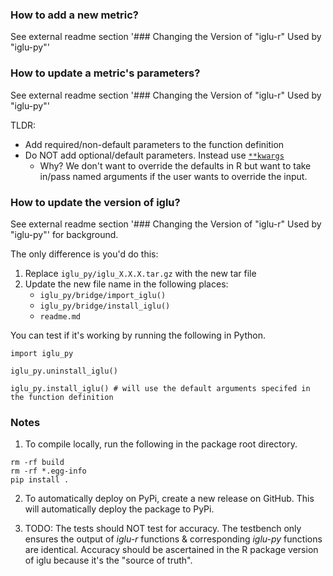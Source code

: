 ### How to add a new metric?
See external readme section '### Changing the Version of "iglu-r" Used by "iglu-py"'

### How to update a metric's parameters?
See external readme section '### Changing the Version of "iglu-r" Used by "iglu-py"'

TLDR:
* Add required/non-default parameters to the function definition
* Do NOT add optional/default parameters. Instead use [`**kwargs`](https://www.freecodecamp.org/news/args-and-kwargs-in-python/)
    * Why? We don't want to override the defaults in R but want to take in/pass named arguments if the user wants to override the input.

### How to update the version of iglu?
See external readme section '### Changing the Version of "iglu-r" Used by "iglu-py"' for background.

The only difference is you'd do this:
1. Replace `iglu_py/iglu_X.X.X.tar.gz` with the new tar file
2. Update the new file name in the following places:  
    * `iglu_py/bridge/import_iglu()`
    * `iglu_py/bridge/install_iglu()`
    * `readme.md`

You can test if it's working by running the following in Python.

```
import iglu_py

iglu_py.uninstall_iglu()

iglu_py.install_iglu() # will use the default arguments specifed in the function definition
```

### Notes
1. To compile locally, run the following in the package root directory.
```
rm -rf build
rm -rf *.egg-info
pip install .
```
2. To automatically deploy on PyPi, create a new release on GitHub. This will automatically deploy the package to PyPi.

2. TODO: The tests should NOT test for accuracy. The testbench only ensures the output of _iglu-r_ functions & corresponding _iglu-py_ functions are identical. Accuracy should be ascertained in the R package version of iglu because it's the "source of truth".
